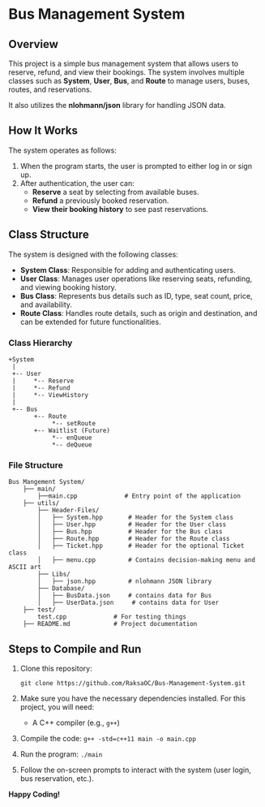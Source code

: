 # Bus Management System

## Overview

This project is a simple bus management system that allows users to reserve, refund, and view their bookings. The system involves multiple classes such as **System**, **User**, **Bus**, and **Route** to manage users, buses, routes, and reservations. 

It also utilizes the **nlohmann/json** library for handling JSON data.

## How It Works

The system operates as follows:

1. When the program starts, the user is prompted to either log in or sign up.
2. After authentication, the user can:
   - **Reserve** a seat by selecting from available buses.
   - **Refund** a previously booked reservation.
   - **View their booking history** to see past reservations.

## Class Structure

The system is designed with the following classes:

- **System Class**: Responsible for adding and authenticating users.
- **User Class**: Manages user operations like reserving seats, refunding, and viewing booking history.
- **Bus Class**: Represents bus details such as ID, type, seat count, price, and availability.
- **Route Class**: Handles route details, such as origin and destination, and can be extended for future functionalities.

### Class Hierarchy

```
+System
 |
 +-- User
 |     *-- Reserve
 |     *-- Refund
 |     *-- ViewHistory
 |
 +-- Bus
       +-- Route
			*-- setRoute
       +-- Waitlist (Future)
			*-- enQueue
			*-- deQueue
```
###  File Structure
```
Bus Mangement System/
    ├── main/
        ├──main.cpp             # Entry point of the application
    ├── utils/
        ├── Header-Files/
        │   ├── System.hpp       # Header for the System class
        │   ├── User.hpp         # Header for the User class
        │   ├── Bus.hpp          # Header for the Bus class
        │   ├── Route.hpp        # Header for the Route class
        │   ├── Ticket.hpp       # Header for the optional Ticket class
        │   ├── menu.cpp         # Contains decision-making menu and ASCII art 
        ├── Libs/
        │   ├── json.hpp         # nlohmann JSON library
        ├── Database/
        │   ├── BusData.json     # contains data for Bus
        │   ├── UserData.json     # contains data for User
    ├── test/
        test.cpp             # For testing things
    ├── README.md            # Project documentation 
```
## Steps to Compile and Run

1. Clone this repository:
   
   `git clone https://github.com/RaksaOC/Bus-Management-System.git`

2. Make sure you have the necessary dependencies installed. For this project, you will need:
   - A C++ compiler (e.g., `g++`)

3. Compile the code:
   `g++ -std=c++11 main -o main.cpp `

4. Run the program:
   `./main`

5. Follow the on-screen prompts to interact with the system (user login, bus reservation, etc.).

**Happy Coding!**

